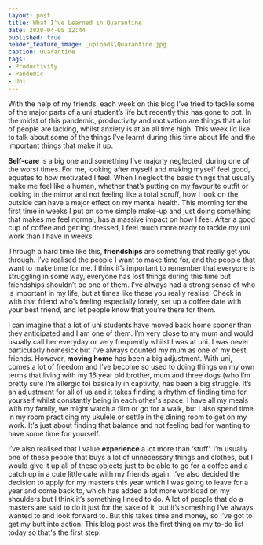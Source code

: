 ```yaml
---
layout: post
title: What I've Learned in Quarantine
date: 2020-04-05 12:44
published: true
header_feature_image: _uploads\Quarantine.jpg
caption: Quarantine 
tags:    
- Productivity
- Pandemic
- Uni
---
```

With the help of my friends, each week on this blog I’ve tried to tackle some of the major parts of a uni student’s life but recently this has gone to pot. In the midst of this pandemic, productivity and motivation are things that a lot of people are lacking, whilst anxiety is at an all time high. This week I’d like to talk about some of the things I’ve learnt during this time about life and the important things that make it up.

**Self-care** is a big one and something I’ve majorly neglected, during one of the worst times. For me, looking after myself and making myself feel good, equates to how motivated I feel. When I neglect the basic things that usually make me feel like a human, whether that’s putting on my favourite outfit or looking in the mirror and not feeling like a total scruff, how I look on the outside can have a major effect on my mental health. This morning for the first time in weeks I put on some simple make-up and just doing something that makes me feel normal, has a massive impact on how I feel. After a good cup of coffee and getting dressed, I feel much more ready to tackle my uni work than I have in weeks.

Through a hard time like this, **friendships** are something that really get you through. I’ve realised the people I want to make time for, and the people that want to make time for me. I think it’s important to remember that everyone is struggling in some way, everyone has lost things during this time but friendships shouldn’t be one of them. I’ve always had a strong sense of who is important in my life, but at times like these you really realise. Check in with that friend who’s feeling especially lonely, set up a coffee date with your best friend, and let people know that you’re there for them.

I can imagine that a lot of uni students have moved back home sooner than they anticipated and I am one of them. I’m very close to my mum and would usually call her everyday or very frequently whilst I was at uni. I was never particularly homesick but I’ve always counted my mum as one of my best friends. However, **moving home** has been a big adjustment. With uni, comes a lot of freedom and I’ve become so used to doing things on my own terms that living with my 16 year old brother, mum and three dogs (who I’m pretty sure I’m allergic to) basically in captivity, has been a big struggle. It’s an adjustment for all of us and it takes finding a rhythm of finding time for yourself whilst constantly being in each other's space. I have all my meals with my family, we might watch a film or go for a walk, but I also spend time in my room practicing my ukulele or settle in the dining room to get on my work. It's just about finding that balance and not feeling bad for wanting to have some time for yourself.

I’ve also realised that I value **experience** a lot more than ‘stuff’. I’m usually one of these people that buys a lot of unnecessary things and clothes, but I would give it up all of these objects just to be able to go for a coffee and a catch up in a cute little cafe with my friends again. I’ve also decided the decision to apply for my masters this year which I was going to leave for a year and come back to, which has added a lot more workload on my shoulders but I think it’s something I need to do. A lot of people that do a masters are said to do it just for the sake of it, but it’s something I’ve always wanted to and look forward to. But this takes time and money, so I’ve got to get my butt into action. This blog post was the first thing on my to-do list today so that's the first step.
